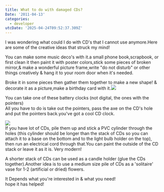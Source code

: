 ```yaml
---
title: What to do with damaged CDs?
Date: '2011-04-13'
categories:
  - developer
utcDate: '2025-04-24T09:52:37.309Z'
---
```


I was wondering what could I do with CD's that I cannot use anymore.Here are some of the creative ideas that struck my mind!  
  
You can make some music deco's with it.a small phone book,scrapbook, or first clean it then paint it with poster colors,stick some pieces of broken mirror,& make a wonderful picture frame,write "do not disturb" or other things creatively & hang it to your room door when it's needed.  
  
Broke it in some pieces then gather them together to make a new shape! & decorate it as a picture,make a birthday card with it.[![](https://sajeetharan.wordpress.com/wp-content/uploads/2011/04/74a84-1.jpg?w=300)](https://sajeetharan.wordpress.com/wp-content/uploads/2011/04/74a84-1.jpg)  
  
  
You can take one of these battery clocks (not digital, the ones with the pointers)  
All you have to do is take out the pointers, pass the axe on the CD's hole and put the pointers back.you've got a cool CD clock.  
  
[![](http://www.flint-cottage.com/cd%20clock.bmp)](http://www.flint-cottage.com/cd%20clock.bmp)  
If you have lot of CDs, pile them up and stick a PVC cylinder through the holes (this cylinder should be longer than the stack of CDs so you can attach it to a base on the bottom and to the light bulb holder on the top), then run an electrical cord through that.You can paint the outside of the CD stack or leave it as it is. Very modern!  
  
A shorter stack of CDs can be used as a candle holder (glue the CDs together).Another idea is to use a medium size pile of CDs as a 'solitaire' vase for 1-2 (artificial or dried) flowers.  
  
It Depends what you're interested in & what you need!  
hope it has helped!
